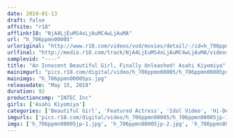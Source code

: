 ```yaml
---
date: 2019-01-13
draft: false
affsite: "r18"
afflinkr18: "NjA4LjEuMS4xLjAuMC4wLjAuMA"
url: "h_706ppmn00005"
urloriginal: "http://www.r18.com/videos/vod/movies/detail/-/id=h_706ppmn00005"
urlfinal: "http://media.r18.com/track/NjA4LjEuMS4xLjAuMC4wLjAuMA/videos/vod/movies/detail/-/id=h_706ppmn00005"
samplevid: "----"
title: "An Innocent Beautiful Girl, Finally Unleashed! Asahi Kiyomiya"
mainimgurl: "pics.r18.com/digital/video/h_706ppmn00005/h_706ppmn00005ps.jpg"
mainimgs: "h_706ppmn00005ps.jpg"
releasedate: "May 15, 2018"
duration: 92
productioncomp: "INTEC Inc"
girls: ['Asahi Kiyomiya']
categories: ['Beautiful Girl', 'Featured Actress', 'Idol Video', 'Hi-Def']
imgurls: ['pics.r18.com/digital/video/h_706ppmn00005/h_706ppmn00005jp-1.jpg', 'pics.r18.com/digital/video/h_706ppmn00005/h_706ppmn00005jp-2.jpg', 'pics.r18.com/digital/video/h_706ppmn00005/h_706ppmn00005jp-3.jpg', 'pics.r18.com/digital/video/h_706ppmn00005/h_706ppmn00005jp-4.jpg', 'pics.r18.com/digital/video/h_706ppmn00005/h_706ppmn00005jp-5.jpg', 'pics.r18.com/digital/video/h_706ppmn00005/h_706ppmn00005jp-6.jpg', 'pics.r18.com/digital/video/h_706ppmn00005/h_706ppmn00005jp-7.jpg', 'pics.r18.com/digital/video/h_706ppmn00005/h_706ppmn00005jp-8.jpg', 'pics.r18.com/digital/video/h_706ppmn00005/h_706ppmn00005jp-9.jpg', 'pics.r18.com/digital/video/h_706ppmn00005/h_706ppmn00005jp-10.jpg', 'pics.r18.com/digital/video/h_706ppmn00005/h_706ppmn00005jp-11.jpg', 'pics.r18.com/digital/video/h_706ppmn00005/h_706ppmn00005jp-12.jpg', 'pics.r18.com/digital/video/h_706ppmn00005/h_706ppmn00005jp-13.jpg', 'pics.r18.com/digital/video/h_706ppmn00005/h_706ppmn00005jp-14.jpg', 'pics.r18.com/digital/video/h_706ppmn00005/h_706ppmn00005jp-15.jpg', 'pics.r18.com/digital/video/h_706ppmn00005/h_706ppmn00005jp-16.jpg', 'pics.r18.com/digital/video/h_706ppmn00005/h_706ppmn00005jp-17.jpg', 'pics.r18.com/digital/video/h_706ppmn00005/h_706ppmn00005jp-18.jpg', 'pics.r18.com/digital/video/h_706ppmn00005/h_706ppmn00005jp-19.jpg', 'pics.r18.com/digital/video/h_706ppmn00005/h_706ppmn00005jp-20.jpg']
imgs: ['h_706ppmn00005jp-1.jpg', 'h_706ppmn00005jp-2.jpg', 'h_706ppmn00005jp-3.jpg', 'h_706ppmn00005jp-4.jpg', 'h_706ppmn00005jp-5.jpg', 'h_706ppmn00005jp-6.jpg', 'h_706ppmn00005jp-7.jpg', 'h_706ppmn00005jp-8.jpg', 'h_706ppmn00005jp-9.jpg', 'h_706ppmn00005jp-10.jpg', 'h_706ppmn00005jp-11.jpg', 'h_706ppmn00005jp-12.jpg', 'h_706ppmn00005jp-13.jpg', 'h_706ppmn00005jp-14.jpg', 'h_706ppmn00005jp-15.jpg', 'h_706ppmn00005jp-16.jpg', 'h_706ppmn00005jp-17.jpg', 'h_706ppmn00005jp-18.jpg', 'h_706ppmn00005jp-19.jpg', 'h_706ppmn00005jp-20.jpg']
---
```

